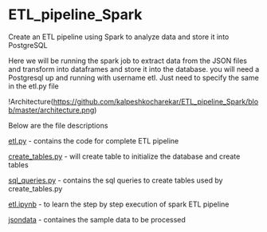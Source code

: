 # ETL_pipeline_Spark
Create an ETL pipeline using Spark to analyze data and store it into PostgreSQL

Here we will be running the spark job to extract data from the JSON files and transform into dataframes and store it into the database.
you will need a Postgresql up and running with username etl.
Just need to specify the same in the etl.py file

!Architecture(https://github.com/kalpeshkocharekar/ETL_pipeline_Spark/blob/master/architecture.png)

Below are the file descriptions

[etl.py](https://github.com/kalpeshkocharekar/ETL_pipeline_Spark/blob/master/etl.py) - contains the code for complete ETL pipeline

[create_tables.py](https://github.com/kalpeshkocharekar/ETL_pipeline_Spark/blob/master/create_tables.py) - will create table to initialize the database and create tables

[sql_queries.py](https://github.com/kalpeshkocharekar/ETL_pipeline_Spark/blob/master/sql_queries.py) - contains the sql queries to create tables used by create_tables.py

[etl.ipynb](https://github.com/kalpeshkocharekar/ETL_pipeline_Spark/blob/master/etl.ipynb) - to learn the step by step execution of spark ETL pipeline

[jsondata](https://github.com/kalpeshkocharekar/ETL_pipeline_Spark/tree/master/jsondata) - containes the sample data to be processed

